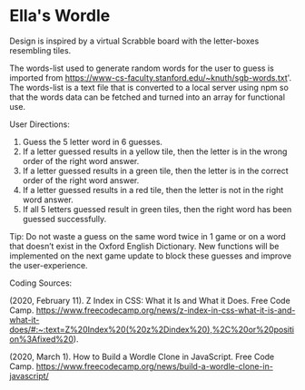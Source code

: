 # Ella's Wordle

Design is inspired by a virtual Scrabble board with the letter-boxes resembling tiles. 

The words-list used to generate random words for the user to guess is imported from https://www-cs-faculty.stanford.edu/~knuth/sgb-words.txt'. The words-list is a text file that is converted to a local server using npm so that the words data can be fetched and turned into an array for functional use. 


User Directions: 

1. Guess the 5 letter word in 6 guesses. 
2. If a letter guessed results in a yellow tile, then the letter is in the wrong order of the right word answer. 
3. If a letter guessed results in a green tile, then the letter is in the correct order of the right word answer. 
4. If a letter guessed results in a red tile, then the letter is not in the right word answer. 
5. If all 5 letters guessed result in green tiles, then the right word has been guessed successfully. 

Tip: Do not waste a guess on the same word twice in 1 game or on a word that doesn’t exist in the Oxford English Dictionary. New functions will be implemented on the next game update to block these guesses and improve the user-experience. 


Coding Sources: 

(2020, February 11). Z Index in CSS: What it Is and What it Does. Free Code Camp. https://www.freecodecamp.org/news/z-index-in-css-what-it-is-and-what-it-does/#:~:text=Z%20Index%20(%20z%2Dindex%20),%2C%20or%20position%3Afixed%20).

(2020, March 1). How to Build a Wordle Clone in JavaScript. Free Code Camp. https://www.freecodecamp.org/news/build-a-wordle-clone-in-javascript/

